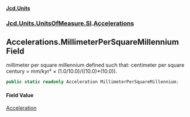 #### [Jcd.Units](index 'index')
### [Jcd.Units.UnitsOfMeasure.SI](Jcd.Units.UnitsOfMeasure.SI 'Jcd.Units.UnitsOfMeasure.SI').[Accelerations](Accelerations 'Jcd.Units.UnitsOfMeasure.SI.Accelerations')

## Accelerations.MillimeterPerSquareMillennium Field

millimeter per square millennium defined such that: centimeter per square century = mm/kyr² ×
(1.0/10.0)/((10.0)*(10.0)).

```csharp
public static readonly Acceleration MillimeterPerSquareMillennium;
```

#### Field Value
[Acceleration](Acceleration 'Jcd.Units.UnitTypes.Acceleration')